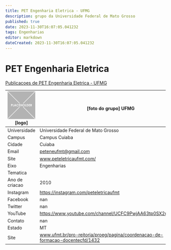 ```yaml
---
title: PET Engenharia Eletrica - UFMG
description: grupo da Universidade Federal de Mato Grosso
published: true
date: 2023-11-30T16:07:05.041232
tags: Engenharias
editor: markdown
dateCreated: 2023-11-30T16:07:05.041232
---
```


# PET Engenharia Eletrica

[Publicacoes de PET Engenharia Eletrica - UFMG](/atividade/33PETEngenhariaEletricaUFMG/feed.md)

| ![placeholder.png](/placeholder.png) [logo] | [foto do grupo] UFMG         |
| ------------------------------------------- | ------------------------------------------------- |
| Universidade                                | Universidade Federal de Mato Grosso      |
| Campus                                      | Campus Cuiaba            |
| Cidade                                      | Cuiaba             |
| Email                                       | peteneufmt@gmail.com             |
| Site                                        | www.peteletricaufmt.com/              |
| Eixo                                        | Engenharias              |
| Tematica                                    |           |
| Ano de criacao                              | 2010        |
| Instagram                                   | https://instagram.com/peteletricaufmt         |
| Facebook                                    | nan          |
| Twitter                                     | nan           |
| YouTube                                     | https://www.youtube.com/channel/UCFC9PwjAA63tp0SX2uOsPYA           |
| Contato                                     | nan         |
| Estado                                      |  MT            |
| Site                                        | www.ufmt.br/pro-reitoria/proeg/pagina/coordenacao-de-formacao-docentecfd/1432 |
